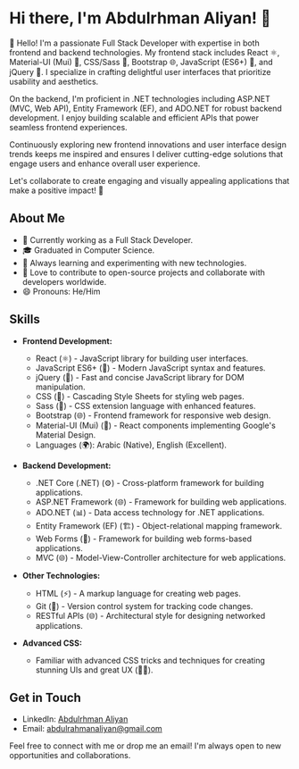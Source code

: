 <!--
**Abdulrhman-Aliyan/Abdulrhman-Aliyan** is a ✨ _special_ ✨ repository because its `README.md` (this file) appears on your GitHub profile.

Here are some ideas to get you started:

- 🔭 I’m currently working on ...
- 🌱 I’m currently learning ...
- 👯 I’m looking to collaborate on ...
- 🤔 I’m looking for help with ...
- 💬 Ask me about ...
- 📫 How to reach me: ...
- 😄 Pronouns: ...
- ⚡ Fun fact: ...
-->

# Hi there, I'm Abdulrhman Aliyan! 👋

👋 Hello! I'm a passionate Full Stack Developer with expertise in both frontend and backend technologies. My frontend stack includes React ⚛️, Material-UI (Mui) 🎨, CSS/Sass 🎨, Bootstrap 🌐, JavaScript (ES6+) 🚀, and jQuery 🧩. I specialize in crafting delightful user interfaces that prioritize usability and aesthetics.

On the backend, I'm proficient in .NET technologies including ASP.NET (MVC, Web API), Entity Framework (EF), and ADO.NET for robust backend development. I enjoy building scalable and efficient APIs that power seamless frontend experiences.

Continuously exploring new frontend innovations and user interface design trends keeps me inspired and ensures I deliver cutting-edge solutions that engage users and enhance overall user experience.

Let's collaborate to create engaging and visually appealing applications that make a positive impact! 🌟

## About Me

- 💼 Currently working as a Full Stack Developer.
- 🎓 Graduated in Computer Science.
- 🌱 Always learning and experimenting with new technologies.
- 🚀 Love to contribute to open-source projects and collaborate with developers worldwide.
- 😄 Pronouns: He/Him

## Skills

- **Frontend Development:**
  - React (⚛️) - JavaScript library for building user interfaces.
  - JavaScript ES6+ (🚀) - Modern JavaScript syntax and features.
  - jQuery (🧩) - Fast and concise JavaScript library for DOM manipulation.
  - CSS (🎨) - Cascading Style Sheets for styling web pages.
  - Sass (🌈) - CSS extension language with enhanced features.
  - Bootstrap (🌐) - Frontend framework for responsive web design.
  - Material-UI (Mui) (🎨) - React components implementing Google's Material Design.
  - Languages (🌍): Arabic (Native), English (Excellent).

- **Backend Development:**
  - .NET Core (.NET) (⚙️) - Cross-platform framework for building applications.
  - ASP.NET Framework (🌐) - Framework for building web applications.
  - ADO.NET (📊) - Data access technology for .NET applications.
  - Entity Framework (EF) (🏗️) - Object-relational mapping framework.
  - Web Forms (📑) - Framework for building web forms-based applications.
  - MVC (🌐) - Model-View-Controller architecture for web applications.

- **Other Technologies:**
  - HTML (⚡) - A markup language for creating web pages.
  - Git (📜) - Version control system for tracking code changes.
  - RESTful APIs (🌐) - Architectural style for designing networked applications.

- **Advanced CSS:**
  - Familiar with advanced CSS tricks and techniques for creating stunning UIs and great UX (🎨💡).


## Get in Touch

- LinkedIn: [Abdulrhman Aliyan](https://linkedin.com/in/abdalrhman-aliyan-b0855416a)
- Email: abdulrahmanaliyan@gmail.com

Feel free to connect with me or drop me an email! I'm always open to new opportunities and collaborations.
